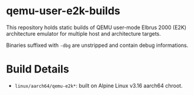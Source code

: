 # qemu-user-e2k-builds

This repository holds static builds of QEMU user-mode Elbrus 2000 (E2K)
architecture emulator for multiple host and architecture targets.

Binaries suffixed with `-dbg` are unstripped and contain debug informations.

# Build Details

* `linux/aarch64/qemu-e2k*`: built on Alpine Linux v3.16 aarch64 chroot.

